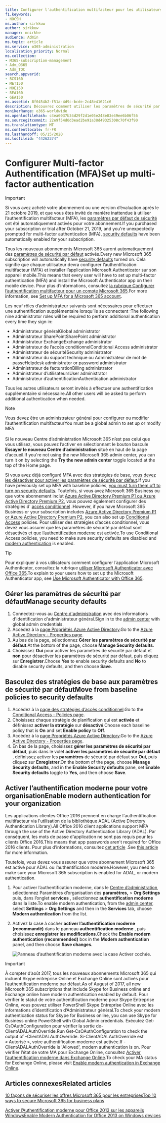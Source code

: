 ```yaml
---
title: Configurer l'authentification multifacteur pour les utilisateurs
f1.keywords:
- NOCSH
ms.author: sirkkuw
author: sirkkuw
manager: mnirkhe
audience: Admin
ms.topic: article
ms.service: o365-administration
localization_priority: Normal
ms.collection:
- M365-subscription-management
- Adm_O365
- Adm_TOC
search.appverid:
- BCS160
- MET150
- MOE150
- BEA160
- GEA150
ms.assetid: 8f0454b2-f51a-4d9c-bcde-2c48e41621c6
description: Découvrez comment utiliser les paramètres de sécurité par défaut pour configurer l’authentification multifacteur pour les utilisateurs.
monikerRange: o365-worldwide
ms.openlocfilehash: c4ea6037b34d29f2d1e05e248e03e49ee6b06f56
ms.sourcegitcommit: 22e9f54d0d3ead2be91a38d49325308c70f43f90
ms.translationtype: MT
ms.contentlocale: fr-FR
ms.lasthandoff: 05/15/2020
ms.locfileid: "44262374"
---
```

# <a name="set-up-multi-factor-authentication"></a><span data-ttu-id="9877b-103">Configurer Multi-factor Authentification (MFA)</span><span class="sxs-lookup"><span data-stu-id="9877b-103">Set up multi-factor authentication</span></span>
  
> [!IMPORTANT]
> <span data-ttu-id="9877b-104">Si vous avez acheté votre abonnement ou une version d’évaluation après le 21 octobre 2019, et que vous êtes invité de manière inattendue à utiliser l’authentification multifacteur (MFA), les [paramètres par défaut de sécurité](https://docs.microsoft.com/azure/active-directory/fundamentals/concept-fundamentals-security-defaults) ont été automatiquement activés pour votre abonnement.</span><span class="sxs-lookup"><span data-stu-id="9877b-104">If you purchased your subscription or trial after October 21, 2019, and you're unexpectedly prompted for multi-factor authentication (MFA), [security defaults](https://docs.microsoft.com/azure/active-directory/fundamentals/concept-fundamentals-security-defaults) have been automatically enabled for your subscription.</span></span>

<span data-ttu-id="9877b-105">Tous les nouveaux abonnements Microsoft 365 auront automatiquement des [paramètres de sécurité par défaut](https://docs.microsoft.com/azure/active-directory/fundamentals/concept-fundamentals-security-defaults) activés.</span><span class="sxs-lookup"><span data-stu-id="9877b-105">Every new Microsoft 365 subscription will automatically have [security defaults](https://docs.microsoft.com/azure/active-directory/fundamentals/concept-fundamentals-security-defaults) turned on.</span></span> <span data-ttu-id="9877b-106">Cela signifie que chaque utilisateur devra configurer l’authentification multifacteur (MFA) et installer l’application Microsoft Authenticator sur son appareil mobile.</span><span class="sxs-lookup"><span data-stu-id="9877b-106">This means that every user will have to set up multi-factor authentication (MFA) and install the Microsoft Authenticator app on their mobile device.</span></span> <span data-ttu-id="9877b-107">Pour plus d’informations, consultez [la rubrique Configurer l’authentification multifacteur pour un compte Microsoft 365](https://support.office.com/article/ace1d096-61e5-449b-a875-58eb3d74de14).</span><span class="sxs-lookup"><span data-stu-id="9877b-107">For more information, see [Set up MFA for a Microsoft 365 account](https://support.office.com/article/ace1d096-61e5-449b-a875-58eb3d74de14).</span></span>

<span data-ttu-id="9877b-108">Les neuf rôles d’administrateur suivants sont nécessaires pour effectuer une authentification supplémentaire lorsqu’ils se connectent :</span><span class="sxs-lookup"><span data-stu-id="9877b-108">The following nine administrator roles will be required to perform additional authentication every time they sign in:</span></span>

- <span data-ttu-id="9877b-109">Administrateur général</span><span class="sxs-lookup"><span data-stu-id="9877b-109">Global administrator</span></span>
- <span data-ttu-id="9877b-110">Administrateur SharePoint</span><span class="sxs-lookup"><span data-stu-id="9877b-110">SharePoint administrator</span></span>
- <span data-ttu-id="9877b-111">Administrateur Exchange</span><span class="sxs-lookup"><span data-stu-id="9877b-111">Exchange administrator</span></span>
- <span data-ttu-id="9877b-112">Administrateur de l’accès conditionnel</span><span class="sxs-lookup"><span data-stu-id="9877b-112">Conditional Access administrator</span></span>
- <span data-ttu-id="9877b-113">Administrateur de sécurité</span><span class="sxs-lookup"><span data-stu-id="9877b-113">Security administrator</span></span>
- <span data-ttu-id="9877b-114">Administrateur du support technique ou Administrateur de mot de passe</span><span class="sxs-lookup"><span data-stu-id="9877b-114">Helpdesk administrator or password administrator</span></span>
- <span data-ttu-id="9877b-115">Administrateur de facturation</span><span class="sxs-lookup"><span data-stu-id="9877b-115">Billing administrator</span></span>
- <span data-ttu-id="9877b-116">Administrateur d’utilisateurs</span><span class="sxs-lookup"><span data-stu-id="9877b-116">User administrator</span></span>
- <span data-ttu-id="9877b-117">Administrateur d’authentification</span><span class="sxs-lookup"><span data-stu-id="9877b-117">Authentication administrator</span></span>

<span data-ttu-id="9877b-118">Tous les autres utilisateurs seront invités à effectuer une authentification supplémentaire si nécessaire.</span><span class="sxs-lookup"><span data-stu-id="9877b-118">All other users will be asked to perform additional authentication when needed.</span></span>

> [!NOTE]
> <span data-ttu-id="9877b-119">Vous devez être un administrateur général pour configurer ou modifier l’authentification multifacteur</span><span class="sxs-lookup"><span data-stu-id="9877b-119">You must be a global admin to set up or modify MFA</span></span> <br><br>
> <span data-ttu-id="9877b-120">Si le nouveau Centre d’administration Microsoft 365 n’est pas celui que vous utilisez, vous pouvez l’activer en sélectionnant le bouton bascule **Essayer le nouveau Centre d’administration** situé en haut de la page d’accueil.</span><span class="sxs-lookup"><span data-stu-id="9877b-120">If you're not using the new Microsoft 365 admin center, you can turn it on by selecting the **Try the new admin center** toggle located at the top of the Home page.</span></span>

<span data-ttu-id="9877b-121">Si vous avez déjà configuré MFA avec des stratégies de base, [vous devez les désactiver pour activer les paramètres de sécurité par défaut](#move-from-baseline-policies-to-security-defaults).</span><span class="sxs-lookup"><span data-stu-id="9877b-121">If you have previously set up MFA with baseline policies, [you must turn them off to turn on security defaults](#move-from-baseline-policies-to-security-defaults).</span></span> <span data-ttu-id="9877b-122">Toutefois, si vous avez Microsoft 365 Business ou que votre abonnement inclut [Azure Active Directory Premium P1 ou Azure Active Directory Premium P2](https://azure.microsoft.com/pricing/details/active-directory/), vous pouvez également configurer des stratégies d' [accès conditionnel](https://docs.microsoft.com/azure/active-directory/conditional-access/overview) .</span><span class="sxs-lookup"><span data-stu-id="9877b-122">However, if you have Microsoft 365 Business or your subscription includes [Azure Active Directory Premium P1 or Azure Active Directory Premium P2](https://azure.microsoft.com/pricing/details/active-directory/), you can also set up [Conditional Access](https://docs.microsoft.com/azure/active-directory/conditional-access/overview) policies.</span></span> <span data-ttu-id="9877b-123">Pour utiliser des stratégies d’accès conditionnel, vous devez vous assurer que les paramètres de sécurité par défaut sont désactivés et que [l’authentification moderne](#enable-modern-authentication-for-your-organization) est activée.</span><span class="sxs-lookup"><span data-stu-id="9877b-123">To use Conditional Access policies, you need to make sure security defaults are disabled and [modern authentication](#enable-modern-authentication-for-your-organization) is enabled.</span></span>

> [!TIP]
> <span data-ttu-id="9877b-124">Pour expliquer à vos utilisateurs comment configurer l’application Microsoft Authenticator, consultez la rubrique [utiliser Microsoft Authenticator avec Office 365](https://support.office.com/article/use-microsoft-authenticator-with-office-365-1412611f-ad8d-43ab-807c-7965e5155411).</span><span class="sxs-lookup"><span data-stu-id="9877b-124">To explain to your users how to set up the Microsoft Authenticator app, see [Use Microsoft Authenticator with Office 365](https://support.office.com/article/use-microsoft-authenticator-with-office-365-1412611f-ad8d-43ab-807c-7965e5155411).</span></span>

## <a name="manage-security-defaults"></a><span data-ttu-id="9877b-125">Gérer les paramètres de sécurité par défaut</span><span class="sxs-lookup"><span data-stu-id="9877b-125">Manage security defaults</span></span>

1. <span data-ttu-id="9877b-126">Connectez-vous au [Centre d'administration](https://go.microsoft.com/fwlink/p/?linkid=834822) avec des informations d'identification d'administrateur général.</span><span class="sxs-lookup"><span data-stu-id="9877b-126">Sign in to the [admin center](https://go.microsoft.com/fwlink/p/?linkid=834822) with global admin credentials.</span></span>
2. <span data-ttu-id="9877b-127">Accédez à la [page Propriétés Azure Active Directory](https://portal.azure.com/#blade/Microsoft_AAD_IAM/ActiveDirectoryMenuBlade/Properties).</span><span class="sxs-lookup"><span data-stu-id="9877b-127">Go to the [Azure Active Directory - Properties page](https://portal.azure.com/#blade/Microsoft_AAD_IAM/ActiveDirectoryMenuBlade/Properties).</span></span>
3. <span data-ttu-id="9877b-128">Au bas de la page, sélectionnez **Gérer les paramètres de sécurité par défaut**.</span><span class="sxs-lookup"><span data-stu-id="9877b-128">At the bottom of the page, choose **Manage Security defaults**.</span></span>
4. <span data-ttu-id="9877b-129">Choisissez **Oui** pour activer les paramètres de sécurité par défaut et **non** pour désactiver les paramètres de sécurité par défaut, puis cliquez sur **Enregistrer**.</span><span class="sxs-lookup"><span data-stu-id="9877b-129">Choose **Yes** to enable security defaults and **No** to disable security defaults, and then choose **Save**.</span></span>

## <a name="move-from-baseline-policies-to-security-defaults"></a><span data-ttu-id="9877b-130">Basculez des stratégies de base aux paramètres de sécurité par défaut</span><span class="sxs-lookup"><span data-stu-id="9877b-130">Move from baseline policies to security defaults</span></span>

1. <span data-ttu-id="9877b-131">Accédez à la [page des stratégies d’accès conditionnel](https://portal.azure.com/#blade/Microsoft_AAD_IAM/ConditionalAccessBlade/Policies).</span><span class="sxs-lookup"><span data-stu-id="9877b-131">Go to the [Conditional Access - Policies page](https://portal.azure.com/#blade/Microsoft_AAD_IAM/ConditionalAccessBlade/Policies).</span></span>
2. <span data-ttu-id="9877b-132">Choisissez chaque stratégie de planification qui est **activée** et définissez **activer la stratégie** sur **désactivé**.</span><span class="sxs-lookup"><span data-stu-id="9877b-132">Choose each baseline policy that is **On** and set **Enable policy** to **Off**.</span></span>
3. <span data-ttu-id="9877b-133">Accédez à la [page Propriétés Azure Active Directory](https://portal.azure.com/#blade/Microsoft_AAD_IAM/ActiveDirectoryMenuBlade/Properties).</span><span class="sxs-lookup"><span data-stu-id="9877b-133">Go to the [Azure Active Directory - Properties page](https://portal.azure.com/#blade/Microsoft_AAD_IAM/ActiveDirectoryMenuBlade/Properties).</span></span>
4. <span data-ttu-id="9877b-134">En bas de la page, choisissez **gérer les paramètres de sécurité par défaut**, puis dans le volet **activer les paramètres de sécurité par défaut** , définissez activer les **paramètres** de sécurité par défaut sur **Oui**, puis cliquez sur **Enregistrer**.</span><span class="sxs-lookup"><span data-stu-id="9877b-134">On the bottom of the page, choose **Manage Security defaults**, and in the **Enable Security defaults** pane, set **Enable Security defaults** toggle to **Yes**, and then choose **Save**.</span></span> 

## <a name="enable-modern-authentication-for-your-organization"></a><span data-ttu-id="9877b-135">Activer l’authentification moderne pour votre organisation</span><span class="sxs-lookup"><span data-stu-id="9877b-135">Enable modern authentication for your organization</span></span>

<span data-ttu-id="9877b-136">Les applications clientes Office 2016 prennent en charge l'authentification multifacteur via l'utilisation de la bibliothèque ADAL (Active Directory Authentication Library).</span><span class="sxs-lookup"><span data-stu-id="9877b-136">All Office 2016 client applications support MFA through the use of the Active Directory Authentication Library (ADAL).</span></span> <span data-ttu-id="9877b-137">Par conséquent, les mots de passe d'application ne sont pas requis pour les clients Office 2016.</span><span class="sxs-lookup"><span data-stu-id="9877b-137">This means that app passwords aren't required for Office 2016 clients.</span></span> <span data-ttu-id="9877b-138">Pour plus d’informations, consultez [cet article](https://docs.microsoft.com/azure/active-directory/authentication/howto-mfa-mfasettings#app-passwords) .</span><span class="sxs-lookup"><span data-stu-id="9877b-138">See [this article](https://docs.microsoft.com/azure/active-directory/authentication/howto-mfa-mfasettings#app-passwords) for more information.</span></span>

<span data-ttu-id="9877b-139">Toutefois, vous devez vous assurer que votre abonnement Microsoft 365 est activé pour ADAL ou l’authentification moderne.</span><span class="sxs-lookup"><span data-stu-id="9877b-139">However, you need to make sure your Microsoft 365 subscription is enabled for ADAL, or modern authentication.</span></span>

1. <span data-ttu-id="9877b-140">Pour activer l’authentification moderne, dans le [Centre d’administration](https://go.microsoft.com/fwlink/p/?linkid=834822), sélectionnez Paramètres d’organisation des **paramètres,** \> **Org Settings** puis, dans l’onglet **services** , sélectionnez **authentification moderne** dans la liste.</span><span class="sxs-lookup"><span data-stu-id="9877b-140">To enable modern authentication, from the [admin center](https://go.microsoft.com/fwlink/p/?linkid=834822), select **Settings** \> **Org Settings** and then in the **Services** tab, choose **Modern authentication** from the list.</span></span>

2. <span data-ttu-id="9877b-141">Activez la case à cocher **activer l’authentification moderne (recommandé)** dans le panneau **authentification moderne** , puis choisissez **enregistrer les modifications**.</span><span class="sxs-lookup"><span data-stu-id="9877b-141">Check the **Enable modern authentication (recommended)** box in the **Modern authentication** panel, and then choose **Save changes**.</span></span> 

    ![Panneau d’authentification moderne avec la case Activer cochée.](../../media/enablemodernauth.png)
    
> [!IMPORTANT]
> <span data-ttu-id="9877b-143">À compter d’août 2017, tous les nouveaux abonnements Microsoft 365 qui incluent Skype entreprise Online et Exchange Online sont activés pour l’authentification moderne par défaut.</span><span class="sxs-lookup"><span data-stu-id="9877b-143">As of August of 2017, all new Microsoft 365 subscriptions that include Skype for Business online and Exchange online have modern authentication enabled by default.</span></span> <span data-ttu-id="9877b-144">Pour vérifier le statut de votre authentification moderne pour Skype Entreprise Online, vous pouvez utiliser PowerShell Skype Entreprise Online avec les informations d’identification d’Administrateur général.</span><span class="sxs-lookup"><span data-stu-id="9877b-144">To check your modern authentication status for Skype for Business online, you can use Skype for Business online PowerShell with Global Admin credentials.</span></span> <span data-ttu-id="9877b-145">Exécutez Get-CsOAuthConfiguration pour vérifier la sortie de-ClientADALAuthOverride.</span><span class="sxs-lookup"><span data-stu-id="9877b-145">Run Get-CsOAuthConfiguration to check the output of -ClientADALAuthOverride.</span></span> <span data-ttu-id="9877b-146">Si-ClientADALAuthOverride est « Autorisé », votre authentification moderne est activée.</span><span class="sxs-lookup"><span data-stu-id="9877b-146">If -ClientADALAuthOverride is 'Allowed', modern authentication is on.</span></span>
<span data-ttu-id="9877b-147">Pour vérifier l’état de votre MA pour Exchange Online, consultez [Activer l’authentification moderne dans Exchange Online](https://docs.microsoft.com/exchange/clients-and-mobile-in-exchange-online/enable-or-disable-modern-authentication-in-exchange-online).</span><span class="sxs-lookup"><span data-stu-id="9877b-147">To check your MA status for Exchange Online, please visit [Enable modern authentication in Exchange Online](https://docs.microsoft.com/exchange/clients-and-mobile-in-exchange-online/enable-or-disable-modern-authentication-in-exchange-online).</span></span>

## <a name="related-articles"></a><span data-ttu-id="9877b-148">Articles connexes</span><span class="sxs-lookup"><span data-stu-id="9877b-148">Related articles</span></span>

[<span data-ttu-id="9877b-149">10 façons de sécuriser les offres Microsoft 365 pour les entreprises</span><span class="sxs-lookup"><span data-stu-id="9877b-149">Top 10 ways to secure Microsoft 365 for business plans</span></span>](secure-your-business-data.md)

[<span data-ttu-id="9877b-150">Activer l’Authentification moderne pour Office 2013 sur les appareils Windows</span><span class="sxs-lookup"><span data-stu-id="9877b-150">Enable Modern Authentication for Office 2013 on Windows devices</span></span>](enable-modern-authentication.md)
